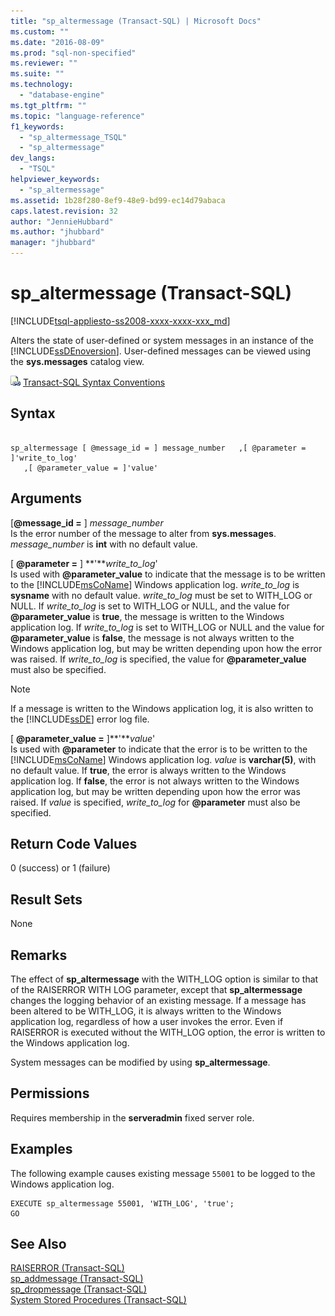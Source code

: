 ```yaml
---
title: "sp_altermessage (Transact-SQL) | Microsoft Docs"
ms.custom: ""
ms.date: "2016-08-09"
ms.prod: "sql-non-specified"
ms.reviewer: ""
ms.suite: ""
ms.technology: 
  - "database-engine"
ms.tgt_pltfrm: ""
ms.topic: "language-reference"
f1_keywords: 
  - "sp_altermessage_TSQL"
  - "sp_altermessage"
dev_langs: 
  - "TSQL"
helpviewer_keywords: 
  - "sp_altermessage"
ms.assetid: 1b28f280-8ef9-48e9-bd99-ec14d79abaca
caps.latest.revision: 32
author: "JennieHubbard"
ms.author: "jhubbard"
manager: "jhubbard"
---
```

# sp_altermessage (Transact-SQL)
[!INCLUDE[tsql-appliesto-ss2008-xxxx-xxxx-xxx_md](../../includes/tsql-appliesto-ss2008-xxxx-xxxx-xxx-md.md)]

  Alters the state of user-defined or system messages in an instance of the [!INCLUDE[ssDEnoversion](../../includes/ssdenoversion-md.md)]. User-defined messages can be viewed using the **sys.messages** catalog view.  

  
 ![Topic link icon](../../database-engine/configure-windows/media/topic-link.gif "Topic link icon") [Transact-SQL Syntax Conventions](../../t-sql/language-elements/transact-sql-syntax-conventions-transact-sql.md)  
  
## Syntax  
  
```  
  
sp_altermessage [ @message_id = ] message_number   ,[ @parameter = ]'write_to_log'  
   ,[ @parameter_value = ]'value'   
```  
  
## Arguments  
 [**@message_id =** ] *message_number*  
 Is the error number of the message to alter from **sys.messages**. *message_number* is **int** with no default value.  
  
 [ **@parameter =** ] **'***write_to_log*'  
 Is used with **@parameter_value** to indicate that the message is to be written to the [!INCLUDE[msCoName](../../includes/msconame-md.md)] Windows application log. *write_to_log* is **sysname** with no default value. *write_to_log* must be set to WITH_LOG or NULL. If *write_to_log* is set to WITH_LOG or NULL, and the value for **@parameter_value** is **true**, the message is written to the Windows application log. If *write_to_log* is set to WITH_LOG or NULL and the value for **@parameter_value** is **false**, the message is not always written to the Windows application log, but may be written depending upon how the error was raised. If *write_to_log* is specified, the value for **@parameter_value** must also be specified.  
  
> [!NOTE]  
>  If a message is written to the Windows application log, it is also written to the [!INCLUDE[ssDE](../../includes/ssde-md.md)] error log file.  
  
 [ **@parameter_value =** ]**'***value*'  
 Is used with **@parameter** to indicate that the error is to be written to the [!INCLUDE[msCoName](../../includes/msconame-md.md)] Windows application log. *value* is **varchar(5)**, with no default value. If **true**, the error is always written to the Windows application log. If **false**, the error is not always written to the Windows application log, but may be written depending upon how the error was raised. If *value* is specified, *write_to_log* for **@parameter** must also be specified.  
  
## Return Code Values  
 0 (success) or 1 (failure)  
  
## Result Sets  
 None  
  
## Remarks  
 The effect of **sp_altermessage** with the WITH_LOG option is similar to that of the RAISERROR WITH LOG parameter, except that **sp_altermessage** changes the logging behavior of an existing message. If a message has been altered to be WITH_LOG, it is always written to the Windows application log, regardless of how a user invokes the error. Even if RAISERROR is executed without the WITH_LOG option, the error is written to the Windows application log.  
  
 System messages can be modified by using **sp_altermessage**.  
  
## Permissions  
 Requires membership in the **serveradmin** fixed server role.  
  
## Examples  
 The following example causes existing message `55001` to be logged to the Windows application log.  
  
```  
EXECUTE sp_altermessage 55001, 'WITH_LOG', 'true';  
GO  
```  
  
## See Also  
 [RAISERROR &#40;Transact-SQL&#41;](../../t-sql/language-elements/raiserror-transact-sql.md)   
 [sp_addmessage &#40;Transact-SQL&#41;](../../relational-databases/system-stored-procedures/sp-addmessage-transact-sql.md)   
 [sp_dropmessage &#40;Transact-SQL&#41;](../../relational-databases/system-stored-procedures/sp-dropmessage-transact-sql.md)   
 [System Stored Procedures &#40;Transact-SQL&#41;](../../relational-databases/system-stored-procedures/system-stored-procedures-transact-sql.md)  
  
  